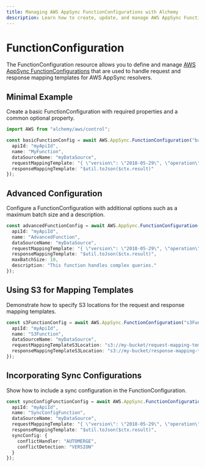 ```yaml
---
title: Managing AWS AppSync FunctionConfigurations with Alchemy
description: Learn how to create, update, and manage AWS AppSync FunctionConfigurations using Alchemy Cloud Control.
---
```


# FunctionConfiguration

The FunctionConfiguration resource allows you to define and manage [AWS AppSync FunctionConfigurations](https://docs.aws.amazon.com/appsync/latest/userguide/) that are used to handle request and response mapping templates for AWS AppSync resolvers.

## Minimal Example

Create a basic FunctionConfiguration with required properties and a common optional property.

```ts
import AWS from "alchemy/aws/control";

const basicFunctionConfig = await AWS.AppSync.FunctionConfiguration("basicFunctionConfig", {
  apiId: "myApiId",
  name: "MyFunction",
  dataSourceName: "myDataSource",
  requestMappingTemplate: "{ \"version\": \"2018-05-29\", \"operation\": \"Query\" }",
  responseMappingTemplate: "$util.toJson($ctx.result)"
});
```

## Advanced Configuration

Configure a FunctionConfiguration with additional options such as a maximum batch size and a description.

```ts
const advancedFunctionConfig = await AWS.AppSync.FunctionConfiguration("advancedFunctionConfig", {
  apiId: "myApiId",
  name: "AdvancedFunction",
  dataSourceName: "myDataSource",
  requestMappingTemplate: "{ \"version\": \"2018-05-29\", \"operation\": \"GetItem\" }",
  responseMappingTemplate: "$util.toJson($ctx.result)",
  maxBatchSize: 10,
  description: "This function handles complex queries."
});
```

## Using S3 for Mapping Templates

Demonstrate how to specify S3 locations for the request and response mapping templates.

```ts
const s3FunctionConfig = await AWS.AppSync.FunctionConfiguration("s3FunctionConfig", {
  apiId: "myApiId",
  name: "S3Function",
  dataSourceName: "myDataSource",
  requestMappingTemplateS3Location: "s3://my-bucket/request-mapping-template.vtl",
  responseMappingTemplateS3Location: "s3://my-bucket/response-mapping-template.vtl"
});
```

## Incorporating Sync Configurations

Show how to include a sync configuration in the FunctionConfiguration.

```ts
const syncConfigFunctionConfig = await AWS.AppSync.FunctionConfiguration("syncConfigFunctionConfig", {
  apiId: "myApiId",
  name: "SyncConfigFunction",
  dataSourceName: "myDataSource",
  requestMappingTemplate: "{ \"version\": \"2018-05-29\", \"operation\": \"Query\" }",
  responseMappingTemplate: "$util.toJson($ctx.result)",
  syncConfig: {
    conflictHandler: "AUTOMERGE",
    conflictDetection: "VERSION"
  }
});
```